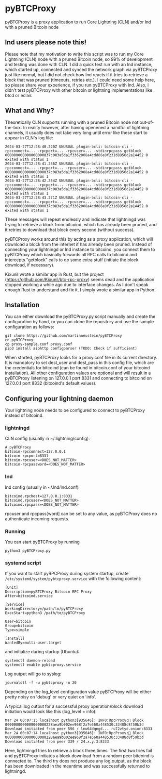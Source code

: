 # pyBTCProxy
pyBTCProxy is a proxy application to run Core Lightning (CLN) and/or lnd with a pruned Bitcoin node

## lnd users please note this!
Please note that my motivation to write this script was to run my Core Lightning (CLN) node with a pruned Bitcoin node, so 99% of development and testing was done with CLN. I did a quick test run with an lnd instance, which started up, connected and synced the network graph via pyBTCProxy just like normal, but I did not check how lnd reacts if it tries to retrieve a block that was pruned (timeouts, retries etc.). I could need some help here, so please share your experience, if you run pyBTCProxy with lnd. Also, I didn't test pyBTCProxy with other bitcoin or lightning implementations like btcd or eclair.


## What and Why?
Theoretically CLN supports running with a pruned Bitcoin node not out-of-the-box. In reality however, after having openened a handful of lightning channels, it usually does not take very long until error like these start to appear in CLN's log file:

```
2024-03-27T12:28:40.220Z UNUSUAL plugin-bcli: bitcoin-cli -rpcconnect=... -rpcport=... -rpcuser=... -stdinrpcpass getblock 000000000000000000037c083a5da1f3362008a4cdd86e0f231d8956d2a14452 0 exited with status 1
2024-03-27T12:28:41.236Z UNUSUAL plugin-bcli: bitcoin-cli -rpcconnect=... -rpcport=... -rpcuser=... -stdinrpcpass getblock 000000000000000000037c083a5da1f3362008a4cdd86e0f231d8956d2a14452 0 exited with status 1
2024-03-27T12:28:42.254Z UNUSUAL plugin-bcli: bitcoin-cli -rpcconnect=... -rpcport=... -rpcuser=... -stdinrpcpass getblock 000000000000000000037c083a5da1f3362008a4cdd86e0f231d8956d2a14452 0 exited with status 1
2024-03-27T12:28:43.271Z UNUSUAL plugin-bcli: bitcoin-cli -rpcconnect=... -rpcport=... -rpcuser=... -stdinrpcpass getblock 000000000000000000037c083a5da1f3362008a4cdd86e0f231d8956d2a14452 0 exited with status 1
```
These messages will repeat endlessly and indicate that lightningd was trying to retrieve a block from bitcoind, which has already been pruned, and it retries to download that block every second (without success). 

pyBTCProxy works around this by acting as a proxy application, which will download a block from the internet if has already been pruned. Instead of connecting your lightningd or lnd instance to bitcoind, you connect them to pyBTCProxy which basically forwards all RPC calls to bitcoind and intercepts "getblock" calls to do some extra stuff (initiate the block download, if necessary). 

Kixunil wrote a similar app in Rust, but the project (https://github.com/Kixunil/btc-rpc-proxy) seems dead and the application stopped working a while ago due to interface changes. As I don't speak enough Rust to understand and fix it, I simply wrote a similar app in Python. 

## Installation

You can either download the pyBTCProxy.py script manually and create the configuration by hand, or you can clone the repository and use the sample configuration as follows:

```
git clone https://github.com/martinneustein/pyBTCProxy
cd pyBTCProxy
cp proxy-sample.conf proxy.conf
pip3 install aiohttp configparser (TODO: Check if sufficient)
```

When started, pyBTCProxy looks for a proxy.conf file in its current directory. It is mandatory to set dest_user and dest_pass in this config file, which are the credentials for bitcoind (can be found in bitcoin.conf of your bitcoind installation). All other configuration values are optional and will result in a pyBTCProxy listening on 127.0.0.1 port 8331 and connecting to bitcoind on 127.0.0.1 port 8332 (bitcoind's default values).

## Configuring your lightning daemon
Your lightning node needs to be configured to connect to pyBTCProxy instead of bitcoind.

### lightningd
CLN config (usually in ~/.lightning/config):

```
# pyBTCProxy
bitcoin-rpcconnect=127.0.0.1
bitcoin-rpcport=8331
bitcoin-rpcuser=<DOES_NOT_MATTER>
bitcoin-rpcpassword=<DOES_NOT_MATTER>
```

### lnd
lnd config (usually in ~/.lnd/lnd.conf)

```
bitcoind.rpchost=127.0.0.1:8331
bitcoind.rpcuser=<DOES_NOT_MATTER>
bitcoind.rpcpass=<DOES_NOT_MATTER>
```

rpcuser and rpcpass[word] can be set to any value, as pyBTCProxy does no authenticate incoming requests.


### Running

You can start pyBTCProxy by running

```
python3 pyBTCProxy.py
```

### systemd script

If you want to start pyRPCProxy during system startup, create ```/etc/systemd/system/pybtcproxy.service``` with the following content:

```
[Unit]
Description=pyBTCProxy Bitcoin RPC Proxy
After=bitcoind.service

[Service]
WorkingDirectory=/path/to/pyBTCProxy
ExecStart=python3 /path/to/pyBTCProxy

User=bitcoin
Group=bitcoin
Type=simple

[Install]
WantedBy=multi-user.target
```

and initialize during startup (Ubuntu):

```
systemctl daemon-reload
systemctl enable pybtcproxy.service
```

Log output will go to syslog:

```
journalctl -f -u pybtcproxy -n 20
```

Depending on the log_level configuration value pyBTCProxy will be either pretty noisy on 'debug' or very quiet on 'info'.

A typical log output for a successful proxy operation/block download initiation would look like this (log_level = info):

```
Mar 24 00:07:13 localhost python3[935646]: INFO:RpcProxy:🐙 Block 0000000000000000000228aea9b002ee968f2a7e560a448530c33488d8f50b3d Download initiated from peer 596 / lnw64dqngd....ru72vtyd.onion:8333
Mar 24 00:07:14 localhost python3[935646]: INFO:RpcProxy:🎯 Block 0000000000000000000228aea9b002ee968f2a7e560a448530c33488d8f50b3d Download initiated from peer 339 / 24.x.y.3:8333
```

Here, lightningd tries to retrieve a block three times: The first two tries fail and pyBTCProxy initiates a block download from a random peer bitcoind is connected to. The third try does not produce any log output, as the block has been downloaded in the meantime and was successfully returned to lightningd.
